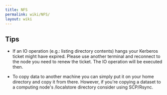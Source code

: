 ```yaml
---
title: NFS
permalink: wiki/NFS/
layout: wiki
---
```


Tips
----

-   If an IO operation (e.g.: listing directory contents) hangs your
    Kerberos ticket might have expired. Please use another terminal and
    reconnect to the node you need to renew the ticket. The IO operation
    will be executed then.

<!-- -->

-   To copy data to another machine you can simply put it on your home
    directory and copy it from there. However, if you're copying a
    dataset to a computing node's /localstore directory consider using
    SCP/Rsync.
